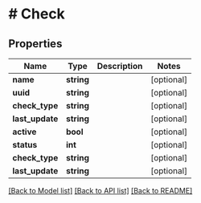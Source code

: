 # # Check

## Properties

Name | Type | Description | Notes
------------ | ------------- | ------------- | -------------
**name** | **string** |  | [optional]
**uuid** | **string** |  | [optional]
**check_type** | **string** |  | [optional]
**last_update** | **string** |  | [optional]
**active** | **bool** |  | [optional]
**status** | **int** |  | [optional]
**check_type** | **string** |  | [optional]
**last_update** | **string** |  | [optional]

[[Back to Model list]](../../README.md#models) [[Back to API list]](../../README.md#endpoints) [[Back to README]](../../README.md)
